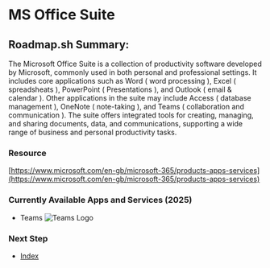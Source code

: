 # MS Office Suite

## Roadmap.sh Summary:
The Microsoft Office Suite is a collection of productivity software developed by Microsoft, commonly used in both personal and professional settings. It includes core applications such as Word ( word processing ), Excel ( spreadsheats ), PowerPoint ( Presentations ), and Outlook ( email & calendar ). Other applications in the suite may include Access ( database management ), OneNote ( note-taking ), and Teams ( collaboration and communication ). The suite offers integrated tools for creating, managing, and sharing documents, data, and communications, supporting a wide range of business and personal productivity tasks.

### Resource
[https://www.microsoft.com/en-gb/microsoft-365/products-apps-services](https://www.microsoft.com/en-gb/microsoft-365/products-apps-services)

### Currently Available Apps and Services (2025)
  - Teams ![Teams Logo](../../../images/teams.avif)

### Next Step
- [Index](https://github.com/Sisu-Sus/CyberSec-RoadMap/blob/main/index.md)
